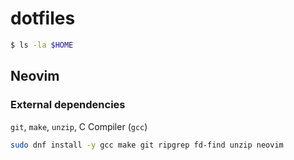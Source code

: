 # dotfiles
```bash
$ ls -la $HOME
```

## Neovim

### External dependencies
`git`, `make`, `unzip`, C Compiler (`gcc`)

```bash
sudo dnf install -y gcc make git ripgrep fd-find unzip neovim
```
